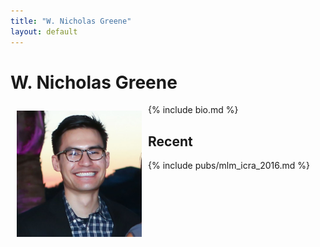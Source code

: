 ```yaml
---
title: "W. Nicholas Greene"
layout: default
---
```


# W. Nicholas Greene

<div style="float: left; padding:
	    10px; border: 0px solid #ccc;">
  <img alt="photo" src="assets/me.jpg" width="200"/>
  <br>
</div>

{% include bio.md %}
<br>

## Recent
{% include pubs/mlm_icra_2016.md %}
